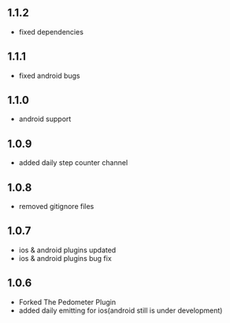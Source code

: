 ## 1.1.2

-   fixed dependencies

## 1.1.1

-   fixed android bugs

## 1.1.0

-   android support

## 1.0.9

-   added daily step counter channel

## 1.0.8

-   removed gitignore files

## 1.0.7

-   ios & android plugins updated
-   ios & android plugins bug fix

## 1.0.6

-   Forked The Pedometer Plugin
-   added daily emitting for ios(android still is under development)
